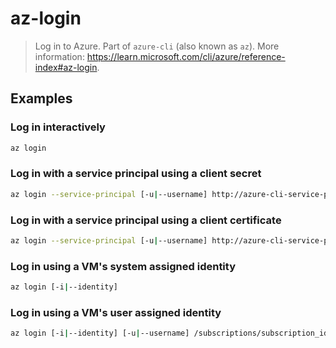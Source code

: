 # az-login

> Log in to Azure. Part of `azure-cli` (also known as `az`). More information: <https://learn.microsoft.com/cli/azure/reference-index#az-login>.

## Examples

### Log in interactively

```bash
az login
```

### Log in with a service principal using a client secret

```bash
az login --service-principal [-u|--username] http://azure-cli-service-principal [-p|--password] secret --tenant someone.onmicrosoft.com
```

### Log in with a service principal using a client certificate

```bash
az login --service-principal [-u|--username] http://azure-cli-service-principal [-p|--password] path/to/cert.pem [-t|--tenant] someone.onmicrosoft.com
```

### Log in using a VM's system assigned identity

```bash
az login [-i|--identity]
```

### Log in using a VM's user assigned identity

```bash
az login [-i|--identity] [-u|--username] /subscriptions/subscription_id/resourcegroups/my_rg/providers/Microsoft.ManagedIdentity/userAssignedIdentities/my_id
```
